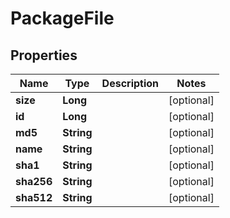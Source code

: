 
# PackageFile

## Properties
Name | Type | Description | Notes
------------ | ------------- | ------------- | -------------
**size** | **Long** |  |  [optional]
**id** | **Long** |  |  [optional]
**md5** | **String** |  |  [optional]
**name** | **String** |  |  [optional]
**sha1** | **String** |  |  [optional]
**sha256** | **String** |  |  [optional]
**sha512** | **String** |  |  [optional]




